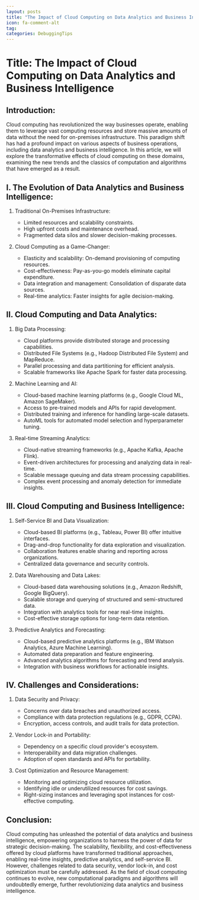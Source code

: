 ```yaml
---
layout: posts
title: "The Impact of Cloud Computing on Data Analytics and Business Intelligence"
icon: fa-comment-alt
tag:      
categories: DebuggingTips
---
```



# Title: The Impact of Cloud Computing on Data Analytics and Business Intelligence

## Introduction:

Cloud computing has revolutionized the way businesses operate, enabling them to leverage vast computing resources and store massive amounts of data without the need for on-premises infrastructure. This paradigm shift has had a profound impact on various aspects of business operations, including data analytics and business intelligence. In this article, we will explore the transformative effects of cloud computing on these domains, examining the new trends and the classics of computation and algorithms that have emerged as a result.

## I. The Evolution of Data Analytics and Business Intelligence:

1. Traditional On-Premises Infrastructure:
   - Limited resources and scalability constraints.
   - High upfront costs and maintenance overhead.
   - Fragmented data silos and slower decision-making processes.

2. Cloud Computing as a Game-Changer:
   - Elasticity and scalability: On-demand provisioning of computing resources.
   - Cost-effectiveness: Pay-as-you-go models eliminate capital expenditure.
   - Data integration and management: Consolidation of disparate data sources.
   - Real-time analytics: Faster insights for agile decision-making.

## II. Cloud Computing and Data Analytics:

1. Big Data Processing:
   - Cloud platforms provide distributed storage and processing capabilities.
   - Distributed File Systems (e.g., Hadoop Distributed File System) and MapReduce.
   - Parallel processing and data partitioning for efficient analysis.
   - Scalable frameworks like Apache Spark for faster data processing.

2. Machine Learning and AI:
   - Cloud-based machine learning platforms (e.g., Google Cloud ML, Amazon SageMaker).
   - Access to pre-trained models and APIs for rapid development.
   - Distributed training and inference for handling large-scale datasets.
   - AutoML tools for automated model selection and hyperparameter tuning.

3. Real-time Streaming Analytics:
   - Cloud-native streaming frameworks (e.g., Apache Kafka, Apache Flink).
   - Event-driven architectures for processing and analyzing data in real-time.
   - Scalable message queuing and data stream processing capabilities.
   - Complex event processing and anomaly detection for immediate insights.

## III. Cloud Computing and Business Intelligence:

1. Self-Service BI and Data Visualization:
   - Cloud-based BI platforms (e.g., Tableau, Power BI) offer intuitive interfaces.
   - Drag-and-drop functionality for data exploration and visualization.
   - Collaboration features enable sharing and reporting across organizations.
   - Centralized data governance and security controls.

2. Data Warehousing and Data Lakes:
   - Cloud-based data warehousing solutions (e.g., Amazon Redshift, Google BigQuery).
   - Scalable storage and querying of structured and semi-structured data.
   - Integration with analytics tools for near real-time insights.
   - Cost-effective storage options for long-term data retention.

3. Predictive Analytics and Forecasting:
   - Cloud-based predictive analytics platforms (e.g., IBM Watson Analytics, Azure Machine Learning).
   - Automated data preparation and feature engineering.
   - Advanced analytics algorithms for forecasting and trend analysis.
   - Integration with business workflows for actionable insights.

## IV. Challenges and Considerations:

1. Data Security and Privacy:
   - Concerns over data breaches and unauthorized access.
   - Compliance with data protection regulations (e.g., GDPR, CCPA).
   - Encryption, access controls, and audit trails for data protection.

2. Vendor Lock-in and Portability:
   - Dependency on a specific cloud provider's ecosystem.
   - Interoperability and data migration challenges.
   - Adoption of open standards and APIs for portability.

3. Cost Optimization and Resource Management:
   - Monitoring and optimizing cloud resource utilization.
   - Identifying idle or underutilized resources for cost savings.
   - Right-sizing instances and leveraging spot instances for cost-effective computing.

## Conclusion:

Cloud computing has unleashed the potential of data analytics and business intelligence, empowering organizations to harness the power of data for strategic decision-making. The scalability, flexibility, and cost-effectiveness offered by cloud platforms have transformed traditional approaches, enabling real-time insights, predictive analytics, and self-service BI. However, challenges related to data security, vendor lock-in, and cost optimization must be carefully addressed. As the field of cloud computing continues to evolve, new computational paradigms and algorithms will undoubtedly emerge, further revolutionizing data analytics and business intelligence.